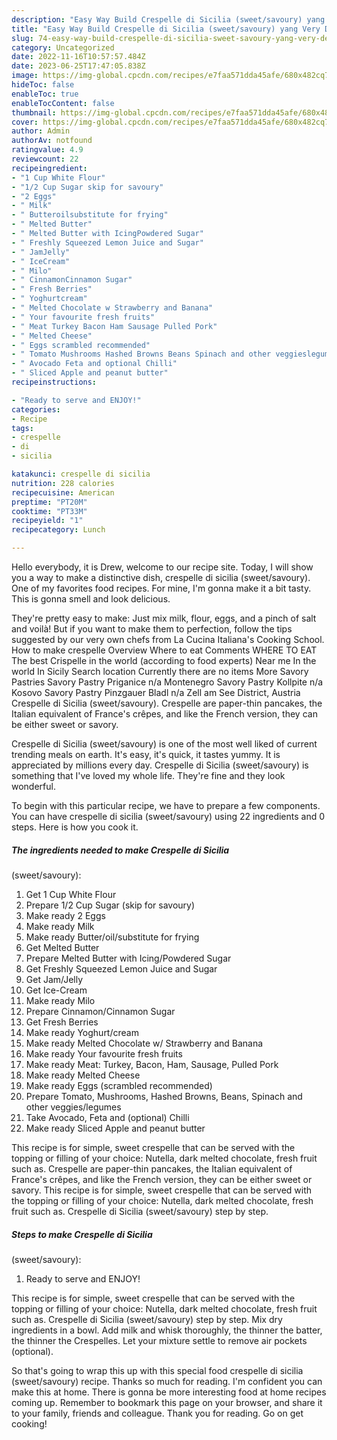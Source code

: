 ```yaml
---
description: "Easy Way Build Crespelle di Sicilia (sweet/savoury) yang Very Delicious}"
title: "Easy Way Build Crespelle di Sicilia (sweet/savoury) yang Very Delicious}"
slug: 74-easy-way-build-crespelle-di-sicilia-sweet-savoury-yang-very-delicious
category: Uncategorized
date: 2022-11-16T10:57:57.484Z
date: 2023-06-25T17:47:05.838Z
image: https://img-global.cpcdn.com/recipes/e7faa571dda45afe/680x482cq70/crespelle-di-sicilia-sweetsavoury-recipe-main-photo.jpg
hideToc: false
enableToc: true
enableTocContent: false
thumbnail: https://img-global.cpcdn.com/recipes/e7faa571dda45afe/680x482cq70/crespelle-di-sicilia-sweetsavoury-recipe-main-photo.jpg
cover: https://img-global.cpcdn.com/recipes/e7faa571dda45afe/680x482cq70/crespelle-di-sicilia-sweetsavoury-recipe-main-photo.jpg
author: Admin
authorAv: notfound
ratingvalue: 4.9
reviewcount: 22
recipeingredient:
- "1 Cup White Flour"
- "1/2 Cup Sugar skip for savoury"
- "2 Eggs"
- " Milk"
- " Butteroilsubstitute for frying"
- " Melted Butter"
- " Melted Butter with IcingPowdered Sugar"
- " Freshly Squeezed Lemon Juice and Sugar"
- " JamJelly"
- " IceCream"
- " Milo"
- " CinnamonCinnamon Sugar"
- " Fresh Berries"
- " Yoghurtcream"
- " Melted Chocolate w Strawberry and Banana"
- " Your favourite fresh fruits"
- " Meat Turkey Bacon Ham Sausage Pulled Pork"
- " Melted Cheese"
- " Eggs scrambled recommended"
- " Tomato Mushrooms Hashed Browns Beans Spinach and other veggieslegumes"
- " Avocado Feta and optional Chilli"
- " Sliced Apple and peanut butter"
recipeinstructions:

- "Ready to serve and ENJOY!"
categories:
- Recipe
tags:
- crespelle
- di
- sicilia

katakunci: crespelle di sicilia 
nutrition: 228 calories
recipecuisine: American
preptime: "PT20M"
cooktime: "PT33M"
recipeyield: "1"
recipecategory: Lunch

---
```



Hello everybody, it is Drew, welcome to our recipe site. Today, I will show you a way to make a distinctive dish, crespelle di sicilia
(sweet/savoury). One of my favorites food recipes. For mine, I'm gonna make it a bit tasty. This is gonna smell and look delicious.

They&#39;re pretty easy to make: Just mix milk, flour, eggs, and a pinch of salt and voilà! But if you want to make them to perfection, follow the tips suggested by our very own chefs from La Cucina Italiana&#39;s Cooking School. How to make crespelle Overview Where to eat Comments WHERE TO EAT The best Crispelle in the world (according to food experts) Near me In the world In Sicily Search location Currently there are no items More Savory Pastries Savory Pastry Priganice n/a Montenegro Savory Pastry Kollpite n/a Kosovo Savory Pastry Pinzgauer Bladl n/a Zell am See District, Austria Crespelle di Sicilia (sweet/savoury). Crespelle are paper-thin pancakes, the Italian equivalent of France&#39;s crêpes, and like the French version, they can be either sweet or savory.

Crespelle di Sicilia
(sweet/savoury) is one of the most well liked of current trending meals on earth. It's easy, it's quick, it tastes yummy. It is appreciated by millions every day. Crespelle di Sicilia
(sweet/savoury) is something that I've loved my whole life. They're fine and they look wonderful.


To begin with this particular recipe, we have to prepare a few components. You can have crespelle di sicilia
(sweet/savoury) using 22 ingredients and 0 steps. Here is how you cook it.

<!--inarticleads1-->

##### The ingredients needed to make Crespelle di Sicilia
(sweet/savoury):

1. Get 1 Cup White Flour
1. Prepare 1/2 Cup Sugar (skip for savoury)
1. Make ready 2 Eggs
1. Make ready  Milk
1. Make ready  Butter/oil/substitute for frying
1. Get  Melted Butter
1. Prepare  Melted Butter with Icing/Powdered Sugar
1. Get  Freshly Squeezed Lemon Juice and Sugar
1. Get  Jam/Jelly
1. Get  Ice-Cream
1. Make ready  Milo
1. Prepare  Cinnamon/Cinnamon Sugar
1. Get  Fresh Berries
1. Make ready  Yoghurt/cream
1. Make ready  Melted Chocolate w/ Strawberry and Banana
1. Make ready  Your favourite fresh fruits
1. Make ready  Meat: Turkey, Bacon, Ham, Sausage, Pulled Pork
1. Make ready  Melted Cheese
1. Make ready  Eggs (scrambled recommended)
1. Prepare  Tomato, Mushrooms, Hashed Browns, Beans, Spinach and other veggies/legumes
1. Take  Avocado, Feta and (optional) Chilli
1. Make ready  Sliced Apple and peanut butter


This recipe is for simple, sweet crespelle that can be served with the topping or filling of your choice: Nutella, dark melted chocolate, fresh fruit such as. Crespelle are paper-thin pancakes, the Italian equivalent of France&#39;s crêpes, and like the French version, they can be either sweet or savory. This recipe is for simple, sweet crespelle that can be served with the topping or filling of your choice: Nutella, dark melted chocolate, fresh fruit such as. Crespelle di Sicilia (sweet/savoury) step by step. 

<!--inarticleads2-->

##### Steps to make Crespelle di Sicilia
(sweet/savoury):


1. Ready to serve and ENJOY!

This recipe is for simple, sweet crespelle that can be served with the topping or filling of your choice: Nutella, dark melted chocolate, fresh fruit such as. Crespelle di Sicilia (sweet/savoury) step by step. Mix dry ingredients in a bowl. Add milk and whisk thoroughly, the thinner the batter, the thinner the Crespelles. Let your mixture settle to remove air pockets (optional). 

So that's going to wrap this up with this special food crespelle di sicilia
(sweet/savoury) recipe. Thanks so much for reading. I'm confident you can make this at home. There is gonna be more interesting food at home recipes coming up. Remember to bookmark this page on your browser, and share it to your family, friends and colleague. Thank you for reading. Go on get cooking!
